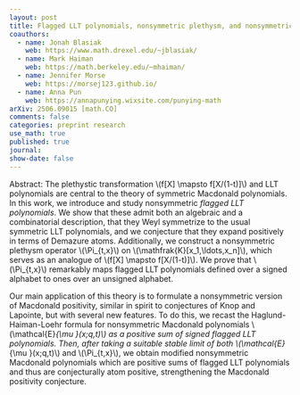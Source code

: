 ```yaml
---
layout: post
title: Flagged LLT polynomials, nonsymmetric plethysm, and nonsymmetric Macdonald polynomials
coauthors: 
  - name: Jonah Blasiak
    web: https://www.math.drexel.edu/~jblasiak/
  - name: Mark Haiman
    web: https://math.berkeley.edu/~mhaiman/
  - name: Jennifer Morse
    web: https://morsej123.github.io/
  - name: Anna Pun
    web: https://annapunying.wixsite.com/punying-math
arXiv: 2506.09015 [math.CO]
comments: false
categories: preprint research
use_math: true
published: true
journal: 
show-date: false
---
```

Abstract: The plethystic transformation \\(f[X] \mapsto f[X/(1-t)]\\) and LLT polynomials are central to the theory of symmetric Macdonald polynomials.
In this work, we introduce and study nonsymmetric  *flagged LLT polynomials*. 
We show that these admit both an algebraic and a combinatorial description, that they Weyl symmetrize to the usual symmetric LLT polynomials, and we conjecture that they expand positively in terms of Demazure atoms. 
Additionally, we construct a nonsymmetric plethysm operator \\(\Pi_{t,x}\\) on \\(\mathfrak{K}[x_1,\ldots,x_n]\\), which serves as an analogue of \\(f[X] \mapsto f[X/(1-t)]\\).
We prove that \\(\Pi_{t,x}\\) remarkably maps flagged LLT polynomials defined over a signed alphabet to ones over an unsigned alphabet. 


Our main application of this theory is to formulate a nonsymmetric
version of Macdonald positivity, similar in spirit to conjectures of
Knop and Lapointe, but with several new features.  To do this, we
recast the Haglund-Haiman-Loehr formula for nonsymmetric Macdonald
polynomials \\(\mathcal{E}_{\mu }(x;q,t)\\) as a positive sum of signed flagged
LLT polynomials.  Then, after taking a suitable stable limit of both
\\(\mathcal{E}_{\mu }(x;q,t)\\) and \\(\Pi_{t,x}\\), we obtain modified nonsymmetric
Macdonald polynomials which are positive sums of flagged LLT
polynomials and thus are conjecturally atom positive, strengthening the
Macdonald positivity conjecture.

